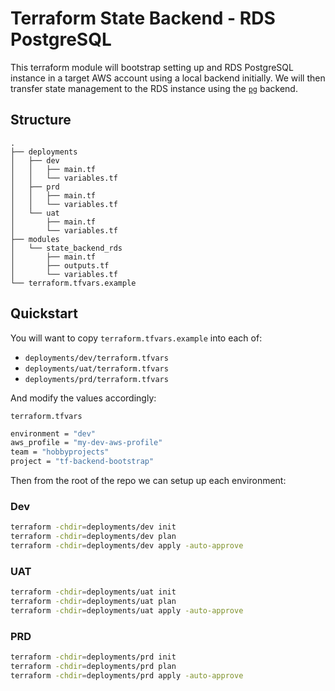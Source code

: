 # Terraform State Backend - RDS PostgreSQL

This terraform module will bootstrap setting up and RDS PostgreSQL instance in 
a target AWS account using a local backend initially. We will then transfer
state management to the RDS instance using the [`pg`](https://developer.hashicorp.com/terraform/language/settings/backends/pg) backend.

## Structure

```
.
├── deployments
│   ├── dev
│   │   ├── main.tf
│   │   └── variables.tf
│   ├── prd
│   │   ├── main.tf
│   │   └── variables.tf
│   └── uat
│       ├── main.tf
│       └── variables.tf
├── modules
│   └── state_backend_rds
│       ├── main.tf
│       ├── outputs.tf
│       └── variables.tf
└── terraform.tfvars.example
```

## Quickstart

You will want to copy `terraform.tfvars.example` into each of:
 - `deployments/dev/terraform.tfvars`
 - `deployments/uat/terraform.tfvars`
 - `deployments/prd/terraform.tfvars`

And modify the values accordingly:

`terraform.tfvars`

```sh
environment = "dev"
aws_profile = "my-dev-aws-profile"
team = "hobbyprojects"
project = "tf-backend-bootstrap"
```

Then from the root of the repo we can setup up each environment:

### Dev

```sh
terraform -chdir=deployments/dev init
terraform -chdir=deployments/dev plan
terraform -chdir=deployments/dev apply -auto-approve
```

### UAT

```sh
terraform -chdir=deployments/uat init
terraform -chdir=deployments/uat plan
terraform -chdir=deployments/uat apply -auto-approve
```

### PRD

```sh
terraform -chdir=deployments/prd init
terraform -chdir=deployments/prd plan
terraform -chdir=deployments/prd apply -auto-approve
```
